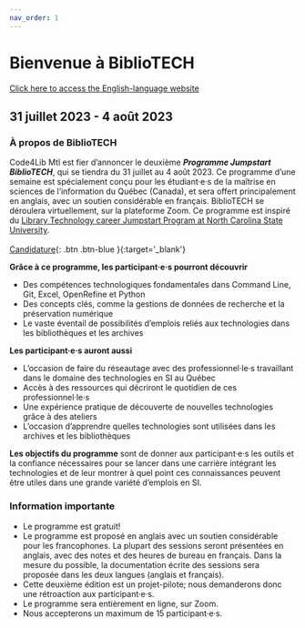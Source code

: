 ```yaml
---
nav_order: 1
---
```

# Bienvenue à BiblioTECH
[Click here to access the English-language website](https://code4libmontreal.github.io/BiblioTECH/)<br>

## 31 juillet 2023 - 4 août 2023
### À propos de BiblioTECH
Code4Lib Mtl est fier d’annoncer le deuxième ***Programme Jumpstart BiblioTECH***, qui se tiendra du 31 juillet au 4 août 2023.
Ce programme d’une semaine est spécialement conçu pour les étudiant·e·s de la maîtrise en sciences de l’information du Québec (Canada), et sera offert principalement en anglais, avec un soutien considérable en français. BiblioTECH se déroulera virtuellement, sur la plateforme Zoom. Ce programme est inspiré du [Library Technology career Jumpstart Program at North Carolina State University](https://www.lib.ncsu.edu/jumpstart). <br>
<br>
[Candidature](https://surveys.mcgill.ca/ls3/557326?lang=fr){: .btn .btn-blue }{:target='_blank'}
<br>

**Grâce à ce programme, les participant·e·s pourront découvrir**
* Des compétences technologiques fondamentales dans Command Line, Git, Excel, OpenRefine et Python
* Des concepts clés, comme la gestions de données de recherche et la préservation numérique
* Le vaste éventail de possibilités d’emplois reliés aux technologies dans les bibliothèques et les archives

**Les participant·e·s auront aussi**
* L’occasion de faire du réseautage avec des professionnel·le·s travaillant dans le domaine des technologies en SI au Québec 
* Accès à des ressources qui décriront le quotidien de ces professionnel·le·s 
* Une expérience pratique de découverte de nouvelles technologies grâce à des ateliers
* L’occasion d’apprendre quelles technologies sont utilisées dans les archives et les bibliothèques 

**Les objectifs du programme** sont de donner aux participant·e·s les outils et la confiance nécessaires pour se lancer dans une carrière intégrant les technologies et de leur montrer à quel point ces connaissances peuvent être utiles dans une grande variété d’emplois en SI.

### Information importante
* Le programme est gratuit!
* Le programme est proposé en anglais avec un soutien considérable pour les francophones. La plupart des sessions seront présentées en anglais, avec des notes et des heures de bureau en français. Dans la mesure du possible, la documentation écrite des sessions sera proposée dans les deux langues (anglais et français).
* Cette deuxième édition est un projet-pilote; nous demanderons donc une rétroaction aux participant·e·s. 
* Le programme sera entièrement en ligne, sur Zoom.
* Nous accepterons un maximum de 15 participant·e·s.


